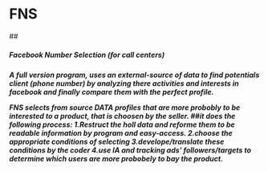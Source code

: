 # FNS
##<h5 color="blue">Facebook Number Selection (for call centers)<h5/>

A full version program, uses an external-source of data to find potentials client (phone number) by analyzing there activities and interests in facebook and finally compare them with the perfect profile.

  FNS selects from source DATA profiles that are more probobly to be interested to a product, that is choosen by the seller.
   ##it does the following process:
  1.Restruct the holl data and reforme them to be readable information by program and easy-access.
  2.choose the appropriate conditions of selecting
  3.develope/translate these conditions by the coder
  4.use IA and tracking ads' followers/targets to determine which users are more probobely to bay the product.
